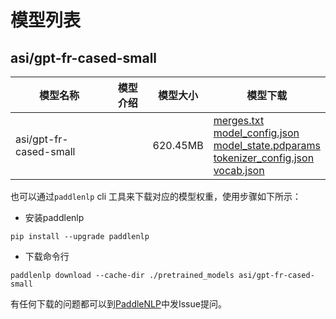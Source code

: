 #  模型列表

## asi/gpt-fr-cased-small

| 模型名称 | 模型介绍 | 模型大小  | 模型下载 |
| --- | --- | --- | --- |
|asi/gpt-fr-cased-small|  | 620.45MB | [merges.txt](https://bj.bcebos.com/paddlenlp/models/community/asi/gpt-fr-cased-small/merges.txt)<br>[model_config.json](https://bj.bcebos.com/paddlenlp/models/community/asi/gpt-fr-cased-small/model_config.json)<br>[model_state.pdparams](https://bj.bcebos.com/paddlenlp/models/community/asi/gpt-fr-cased-small/model_state.pdparams)<br>[tokenizer_config.json](https://bj.bcebos.com/paddlenlp/models/community/asi/gpt-fr-cased-small/tokenizer_config.json)<br>[vocab.json](https://bj.bcebos.com/paddlenlp/models/community/asi/gpt-fr-cased-small/vocab.json) |

也可以通过`paddlenlp` cli 工具来下载对应的模型权重，使用步骤如下所示：

* 安装paddlenlp

```shell
pip install --upgrade paddlenlp
```

* 下载命令行

```shell
paddlenlp download --cache-dir ./pretrained_models asi/gpt-fr-cased-small
```

有任何下载的问题都可以到[PaddleNLP](https://github.com/PaddlePaddle/PaddleNLP)中发Issue提问。